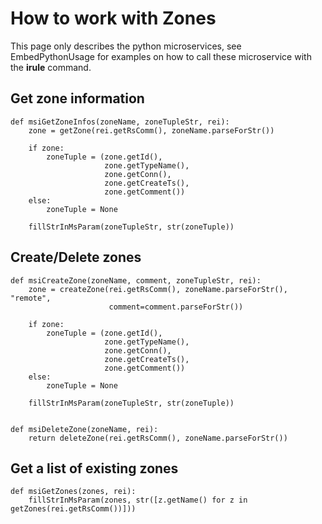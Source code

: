 # How to work with Zones #

This page only describes the python microservices, see EmbedPythonUsage for examples on how to call these microservice with the **irule** command.


## Get zone information ##

```
def msiGetZoneInfos(zoneName, zoneTupleStr, rei):   
    zone = getZone(rei.getRsComm(), zoneName.parseForStr())    

    if zone:
        zoneTuple = (zone.getId(),
                     zone.getTypeName(),
                     zone.getConn(),
                     zone.getCreateTs(),
                     zone.getComment())
    else:
        zoneTuple = None
        
    fillStrInMsParam(zoneTupleStr, str(zoneTuple))
```


## Create/Delete zones ##

```
def msiCreateZone(zoneName, comment, zoneTupleStr, rei):    
    zone = createZone(rei.getRsComm(), zoneName.parseForStr(), "remote", 
                      comment=comment.parseForStr())
    
    if zone:
        zoneTuple = (zone.getId(),
                     zone.getTypeName(),
                     zone.getConn(),
                     zone.getCreateTs(),
                     zone.getComment())
    else:
        zoneTuple = None  
        
    fillStrInMsParam(zoneTupleStr, str(zoneTuple))
  
  
def msiDeleteZone(zoneName, rei):    
    return deleteZone(rei.getRsComm(), zoneName.parseForStr())
```


## Get a list of existing zones ##


```
def msiGetZones(zones, rei):
    fillStrInMsParam(zones, str([z.getName() for z in getZones(rei.getRsComm())]))
```